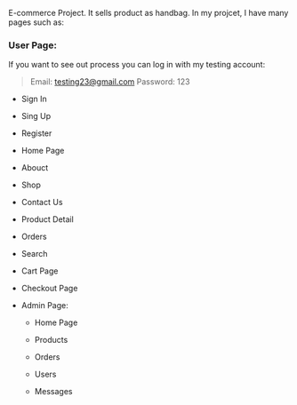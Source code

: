 E-commerce Project. It sells product as handbag. In my projcet, I have many pages such as: <br />

### User Page:
 If you want to see out process you can log in with my testing account:
> Email: testing23@gmail.com
>  Password: 123

  - Sign In

  - Sing Up

  - Register

  - Home Page

  - Abouct

  - Shop

  - Contact Us

  - Product Detail

  - Orders

  - Search

  - Cart Page

  - Checkout Page
    
+ Admin Page:
  - Home Page

  - Products

  - Orders

  - Users

  - Messages

